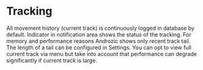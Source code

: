 Tracking
========

All movement history (current track) is continuously logged in database by default. Indicator in notification area shows the status of the tracking. For memory and performance reasons Androzic shows only recent track tail. The length of a tail can be configured in Settings. You can opt to view full current track via menu but take into account that performance can degrade significantly if current track is large.
